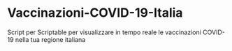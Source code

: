 # Vaccinazioni-COVID-19-Italia
Script per Scriptable per visualizzare in tempo reale le vaccinazioni COVID-19 nella tua regione italiana
